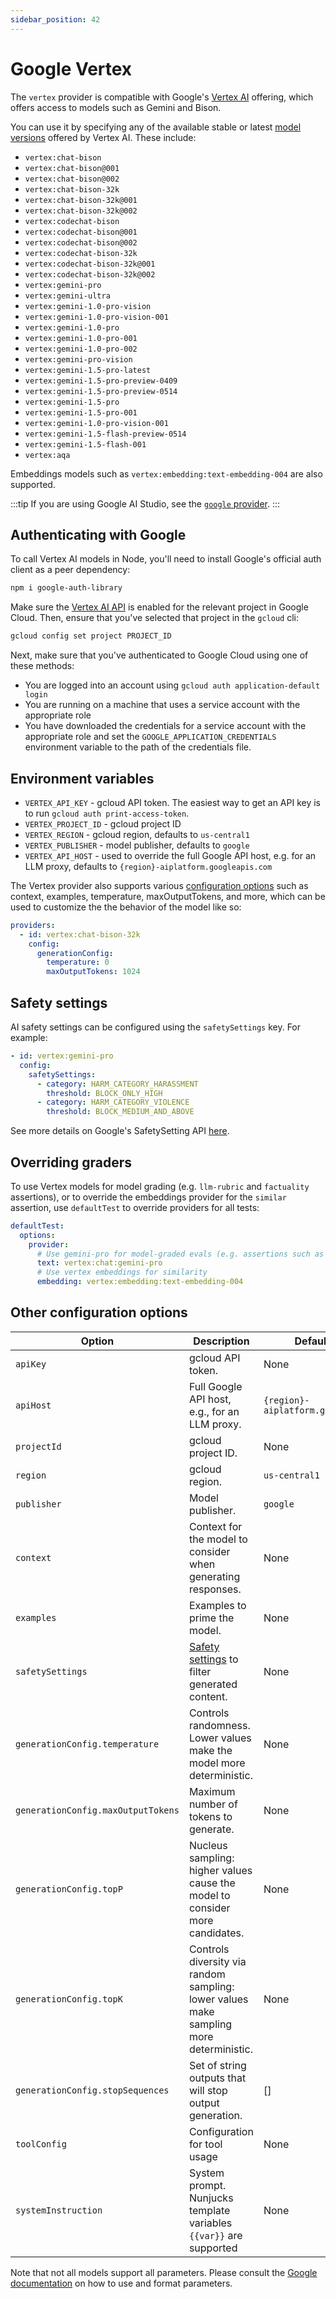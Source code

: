 ```yaml
---
sidebar_position: 42
---
```


# Google Vertex

The `vertex` provider is compatible with Google's [Vertex AI](https://cloud.google.com/vertex-ai) offering, which offers access to models such as Gemini and Bison.

You can use it by specifying any of the available stable or latest [model versions](https://cloud.google.com/vertex-ai/docs/generative-ai/learn/model-versioning) offered by Vertex AI. These include:

- `vertex:chat-bison`
- `vertex:chat-bison@001`
- `vertex:chat-bison@002`
- `vertex:chat-bison-32k`
- `vertex:chat-bison-32k@001`
- `vertex:chat-bison-32k@002`
- `vertex:codechat-bison`
- `vertex:codechat-bison@001`
- `vertex:codechat-bison@002`
- `vertex:codechat-bison-32k`
- `vertex:codechat-bison-32k@001`
- `vertex:codechat-bison-32k@002`
- `vertex:gemini-pro`
- `vertex:gemini-ultra`
- `vertex:gemini-1.0-pro-vision`
- `vertex:gemini-1.0-pro-vision-001`
- `vertex:gemini-1.0-pro`
- `vertex:gemini-1.0-pro-001`
- `vertex:gemini-1.0-pro-002`
- `vertex:gemini-pro-vision`
- `vertex:gemini-1.5-pro-latest`
- `vertex:gemini-1.5-pro-preview-0409`
- `vertex:gemini-1.5-pro-preview-0514`
- `vertex:gemini-1.5-pro`
- `vertex:gemini-1.5-pro-001`
- `vertex:gemini-1.0-pro-vision-001`
- `vertex:gemini-1.5-flash-preview-0514`
- `vertex:gemini-1.5-flash-001`
- `vertex:aqa`

Embeddings models such as `vertex:embedding:text-embedding-004` are also supported.

:::tip
If you are using Google AI Studio, see the [`google` provider](/docs/providers/palm).
:::

## Authenticating with Google

To call Vertex AI models in Node, you'll need to install Google's official auth client as a peer dependency:

```sh
npm i google-auth-library
```

Make sure the [Vertex AI API](https://console.cloud.google.com/apis/enableflow?apiid=aiplatform.googleapis.com) is enabled for the relevant project in Google Cloud. Then, ensure that you've selected that project in the `gcloud` cli:

```sh
gcloud config set project PROJECT_ID
```

Next, make sure that you've authenticated to Google Cloud using one of these methods:

- You are logged into an account using `gcloud auth application-default login`
- You are running on a machine that uses a service account with the appropriate role
- You have downloaded the credentials for a service account with the appropriate role and set the `GOOGLE_APPLICATION_CREDENTIALS` environment variable to the path of the credentials file.

## Environment variables

- `VERTEX_API_KEY` - gcloud API token. The easiest way to get an API key is to run `gcloud auth print-access-token`.
- `VERTEX_PROJECT_ID` - gcloud project ID
- `VERTEX_REGION` - gcloud region, defaults to `us-central1`
- `VERTEX_PUBLISHER` - model publisher, defaults to `google`
- `VERTEX_API_HOST` - used to override the full Google API host, e.g. for an LLM proxy, defaults to `{region}-aiplatform.googleapis.com`

The Vertex provider also supports various [configuration options](https://github.com/promptfoo/promptfoo/blob/main/src/providers/vertex.ts#L7-L22) such as context, examples, temperature, maxOutputTokens, and more, which can be used to customize the the behavior of the model like so:

```yaml
providers:
  - id: vertex:chat-bison-32k
    config:
      generationConfig:
        temperature: 0
        maxOutputTokens: 1024
```

## Safety settings

AI safety settings can be configured using the `safetySettings` key. For example:

```yaml
- id: vertex:gemini-pro
  config:
    safetySettings:
      - category: HARM_CATEGORY_HARASSMENT
        threshold: BLOCK_ONLY_HIGH
      - category: HARM_CATEGORY_VIOLENCE
        threshold: BLOCK_MEDIUM_AND_ABOVE
```

See more details on Google's SafetySetting API [here](https://ai.google.dev/api/rest/v1/SafetySetting).

## Overriding graders

To use Vertex models for model grading (e.g. `llm-rubric` and `factuality` assertions), or to override the embeddings provider for the `similar` assertion, use `defaultTest` to override providers for all tests:

```yaml
defaultTest:
  options:
    provider:
      # Use gemini-pro for model-graded evals (e.g. assertions such as llm-rubric)
      text: vertex:chat:gemini-pro
      # Use vertex embeddings for similarity
      embedding: vertex:embedding:text-embedding-004
```

## Other configuration options

| Option                             | Description                                                                                     | Default Value                        |
| ---------------------------------- | ----------------------------------------------------------------------------------------------- | ------------------------------------ |
| `apiKey`                           | gcloud API token.                                                                               | None                                 |
| `apiHost`                          | Full Google API host, e.g., for an LLM proxy.                                                   | `{region}-aiplatform.googleapis.com` |
| `projectId`                        | gcloud project ID.                                                                              | None                                 |
| `region`                           | gcloud region.                                                                                  | `us-central1`                        |
| `publisher`                        | Model publisher.                                                                                | `google`                             |
| `context`                          | Context for the model to consider when generating responses.                                    | None                                 |
| `examples`                         | Examples to prime the model.                                                                    | None                                 |
| `safetySettings`                   | [Safety settings](https://ai.google.dev/api/rest/v1/SafetySetting) to filter generated content. | None                                 |
| `generationConfig.temperature`     | Controls randomness. Lower values make the model more deterministic.                            | None                                 |
| `generationConfig.maxOutputTokens` | Maximum number of tokens to generate.                                                           | None                                 |
| `generationConfig.topP`            | Nucleus sampling: higher values cause the model to consider more candidates.                    | None                                 |
| `generationConfig.topK`            | Controls diversity via random sampling: lower values make sampling more deterministic.          | None                                 |
| `generationConfig.stopSequences`   | Set of string outputs that will stop output generation.                                         | []                                   |
| `toolConfig`                       | Configuration for tool usage                                                                    | None                                 |
| `systemInstruction`                | System prompt. Nunjucks template variables `{{var}}` are supported                              | None                                 |

Note that not all models support all parameters. Please consult the [Google documentation](https://cloud.google.com/vertex-ai/generative-ai/docs/multimodal/overview) on how to use and format parameters.
